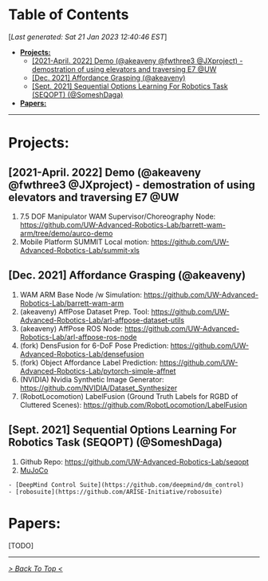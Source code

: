 <toc>

# Table of Contents
[*Last generated: Sat 21 Jan 2023 12:40:46 EST*]
- [**Projects:**](#Projects)
  - [[2021-April. 2022] Demo (@akeaveny @fwthree3 @JXproject) - demostration of using elevators and traversing E7 @UW](#2021-April-2022-Demo-akeaveny-fwthree3-JXproject-demostration-of-using-elevators-and-traversing-E7-UW)
  - [[Dec. 2021] Affordance Grasping (@akeaveny)](#Dec-2021-Affordance-Grasping-akeaveny)
  - [[Sept. 2021] Sequential Options Learning For Robotics Task (SEQOPT) (@SomeshDaga)](#Sept-2021-Sequential-Options-Learning-For-Robotics-Task-SEQOPT-SomeshDaga)
- [**Papers:**](#Papers)

---
</toc>

# Projects:
## [2021-April. 2022] Demo (@akeaveny @fwthree3 @JXproject) - demostration of using elevators and traversing E7 @UW
  1. 7.5 DOF Manipulator WAM Supervisor/Choreography Node: https://github.com/UW-Advanced-Robotics-Lab/barrett-wam-arm/tree/demo/aurco-demo
  2. Mobile Platform SUMMIT Local motion: https://github.com/UW-Advanced-Robotics-Lab/summit-xls

## [Dec. 2021] Affordance Grasping (@akeaveny)
  1. WAM ARM Base Node /w Simulation: https://github.com/UW-Advanced-Robotics-Lab/barrett-wam-arm
  2. (akeaveny) AffPose Dataset Prep. Tool: https://github.com/UW-Advanced-Robotics-Lab/arl-affpose-dataset-utils
  3. (akeaveny) AffPose ROS Node: https://github.com/UW-Advanced-Robotics-Lab/arl-affpose-ros-node
  4. (fork) DensFusion for 6-DoF Pose Prediction: https://github.com/UW-Advanced-Robotics-Lab/densefusion
  5. (fork) Object Affordance Label Prediction: https://github.com/UW-Advanced-Robotics-Lab/pytorch-simple-affnet
  6. (NVIDIA) Nvidia Synthetic Image Generator: https://github.com/NVIDIA/Dataset_Synthesizer
  7. (RobotLocomotion) LabelFusion (Ground Truth Labels for RGBD of Cluttered Scenes): https://github.com/RobotLocomotion/LabelFusion

## [Sept. 2021] Sequential Options Learning For Robotics Task (SEQOPT) (@SomeshDaga)
  1. Github Repo: https://github.com/UW-Advanced-Robotics-Lab/seqopt
  2. [MuJoCo](https://mujoco.org)

    - [DeepMind Control Suite](https://github.com/deepmind/dm_control)
    - [robosuite](https://github.com/ARISE-Initiative/robosuite)

# Papers:
[TODO]




<eof>

---
[*> Back To Top <*](#Table-of-Contents)
</eof>
